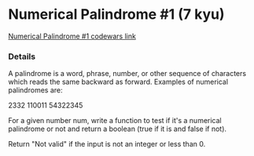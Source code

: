 # Numerical Palindrome #1 (7 kyu)
[Numerical Palindrome #1 codewars link](https://www.codewars.com/kata/58ba6fece3614ba7c200017f)

### Details
A palindrome is a word, phrase, number, or other sequence of characters which reads the same backward as forward. Examples of numerical palindromes are:

2332
110011
54322345


For a given number num, write a function to test if it's a numerical palindrome or not and return a boolean (true if it is and false if not).

Return "Not valid" if the input is not an integer or less than 0.